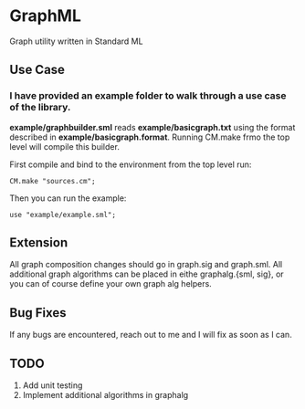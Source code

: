 # GraphML
Graph utility written in Standard ML

## Use Case

### I have provided an example folder to walk through a use case of the library.

**example/graphbuilder.sml** reads **example/basicgraph.txt** using the format described in **example/basicgraph.format**. Running CM.make frmo the top level will compile this builder. 

First compile and bind to the environment from the top level run:

```CM.make "sources.cm";```

Then you can run the example:

```use "example/example.sml";```

## Extension

All graph composition changes should go in graph.sig and graph.sml. All additional graph algorithms can be placed in eithe graphalg.{sml, sig}, or you can of course define your own graph alg helpers.

## Bug Fixes

If any bugs are encountered, reach out to me and I will fix as soon as I can.


## TODO

1. Add unit testing
2. Implement additional algorithms in graphalg
